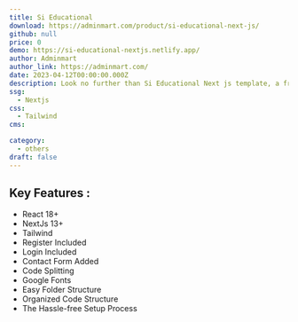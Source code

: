 ```yaml
---
title: Si Educational
download: https://adminmart.com/product/si-educational-next-js/
github: null
price: 0
demo: https://si-educational-nextjs.netlify.app/
author: Adminmart
author_link: https://adminmart.com/
date: 2023-04-12T00:00:00.000Z
description: Look no further than Si Educational Next js template, a free next.js template with several additional features that is eye-catching and elegantly designed. 
ssg:
  - Nextjs
css:
  - Tailwind 
cms:

category:
  - others
draft: false
---
```

## Key Features :

- React 18+
- NextJs 13+
- Tailwind
- Register Included
- Login Included
- Contact Form Added
- Code Splitting
- Google Fonts
- Easy Folder Structure
- Organized Code Structure
- The Hassle-free Setup Process